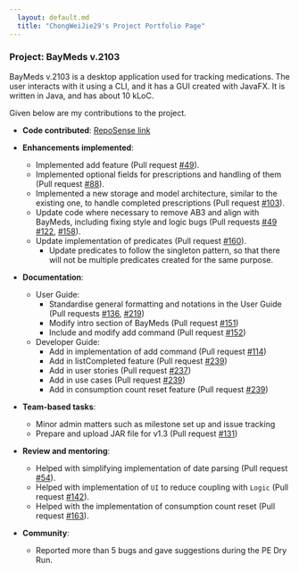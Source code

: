 ```yaml
---
  layout: default.md
  title: "ChongWeiJie29's Project Portfolio Page"
---
```


### Project: BayMeds v.2103

BayMeds v.2103 is a desktop application used for tracking medications. The user interacts with it using a CLI, and it has a GUI created with JavaFX. It is written in Java, and has about 10 kLoC.

Given below are my contributions to the project.

* **Code contributed**: [RepoSense link](https://nus-cs2103-ay2324s1.github.io/tp-dashboard/?search=chongweijie29&breakdown=true)

* **Enhancements implemented**:
  * Implemented add feature (Pull request [\#49](https://github.com/AY2324S1-CS2103T-T15-2/tp/pull/49)).
  * Implemented optional fields for prescriptions and handling of them (Pull request [\#88](https://github.com/AY2324S1-CS2103T-T15-2/tp/pull/88)).
  * Implemented a new storage and model architecture, similar to the existing one, to handle completed prescriptions (Pull request [\#103](https://github.com/AY2324S1-CS2103T-T15-2/tp/pull/103)).
  * Update code where necessary to remove AB3 and align with BayMeds, including fixing style and logic bugs (Pull requests [\#49](https://github.com/AY2324S1-CS2103T-T15-2/tp/pull/49) [\#122](https://github.com/AY2324S1-CS2103T-T15-2/tp/pull/122), [\#158](https://github.com/AY2324S1-CS2103T-T15-2/tp/pull/158)).
  * Update implementation of predicates (Pull request [\#160](https://github.com/AY2324S1-CS2103T-T15-2/tp/pull/160)).
    * Update predicates to follow the singleton pattern, so that there will not be multiple predicates created for the same purpose.

* **Documentation**:
  * User Guide:
    * Standardise general formatting and notations in the User Guide (Pull requests [\#136](https://github.com/AY2324S1-CS2103T-T15-2/tp/pull/136), [\#219](https://github.com/AY2324S1-CS2103T-T15-2/tp/pull/219))
    * Modify intro section of BayMeds (Pull request [\#151](https://github.com/AY2324S1-CS2103T-T15-2/tp/pull/151))
    * Include and modify add command (Pull request [\#152](https://github.com/AY2324S1-CS2103T-T15-2/tp/pull/152))
  * Developer Guide:
    * Add in implementation of add command (Pull request [\#114](https://github.com/AY2324S1-CS2103T-T15-2/tp/pull/114))
    * Add in listCompleted feature (Pull request [\#239](https://github.com/AY2324S1-CS2103T-T15-2/tp/pull/239))
    * Add in user stories (Pull request [\#237](https://github.com/AY2324S1-CS2103T-T15-2/tp/pull/237))
    * Add in use cases (Pull request [\#239](https://github.com/AY2324S1-CS2103T-T15-2/tp/pull/239))
    * Add in consumption count reset feature (Pull request [\#239](https://github.com/AY2324S1-CS2103T-T15-2/tp/pull/239))

* **Team-based tasks**:
  * Minor admin matters such as milestone set up and issue tracking
  * Prepare and upload JAR file for v1.3 (Pull request [\#131](https://github.com/AY2324S1-CS2103T-T15-2/tp/pull/131))

* **Review and mentoring**:
  * Helped with simplifying implementation of date parsing (Pull request [\#54](https://github.com/AY2324S1-CS2103T-T15-2/tp/pull/54)).
  * Helped with implementation of `UI` to reduce coupling with `Logic` (Pull request [\#142](https://github.com/AY2324S1-CS2103T-T15-2/tp/pull/142)).
  * Helped with the implementation of consumption count reset (Pull request [\#163](https://github.com/AY2324S1-CS2103T-T15-2/tp/pull/163)).

* **Community**:
  * Reported more than 5 bugs and gave suggestions during the PE Dry Run.
